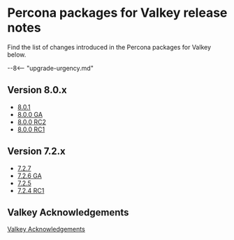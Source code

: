 # Percona packages for Valkey release notes

Find the list of changes introduced in the Percona packages for Valkey below.

--8<-- "upgrade-urgency.md"

## Version 8.0.x

* [8.0.1](8.0.1md)
* [8.0.0 GA](8.0.md)
* [8.0.0 RC2](8.0-rc2.md)
* [8.0.0 RC1](8.0-rc1.md)

## Version 7.2.x

* [7.2.7](7.2.7.md)
* [7.2.6 GA](7.2.6.md)
* [7.2.5](7.2.5.md)
* [7.2.4 RC1](7.2.4.md)

## Valkey Acknowledgements

[Valkey Acknowledgements](acknowledgements.md)
